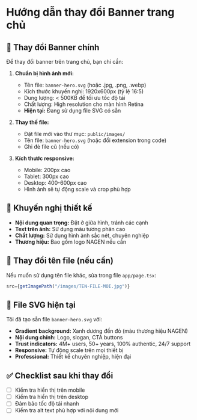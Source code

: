 # Hướng dẫn thay đổi Banner trang chủ

## 📸 Thay đổi Banner chính

Để thay đổi banner trên trang chủ, bạn chỉ cần:

1. **Chuẩn bị hình ảnh mới:**
   - Tên file: `banner-hero.svg` (hoặc .jpg, .png, .webp)
   - Kích thước khuyến nghị: 1920x600px (tỷ lệ 16:5)
   - Dung lượng: < 500KB để tối ưu tốc độ tải
   - Chất lượng: High resolution cho màn hình Retina
   - **Hiện tại:** Đang sử dụng file SVG có sẵn

2. **Thay thế file:**
   - Đặt file mới vào thư mục: `public/images/`
   - Tên file: `banner-hero.svg` (hoặc đổi extension trong code)
   - Ghi đè file cũ (nếu có)

3. **Kích thước responsive:**
   - Mobile: 200px cao
   - Tablet: 300px cao  
   - Desktop: 400-600px cao
   - Hình ảnh sẽ tự động scale và crop phù hợp

## 🎨 Khuyến nghị thiết kế

- **Nội dung quan trọng:** Đặt ở giữa hình, tránh các cạnh
- **Text trên ảnh:** Sử dụng màu tương phản cao
- **Chất lượng:** Sử dụng hình ảnh sắc nét, chuyên nghiệp
- **Thương hiệu:** Bao gồm logo NAGEN nếu cần

## 🔧 Thay đổi tên file (nếu cần)

Nếu muốn sử dụng tên file khác, sửa trong file `app/page.tsx`:

```javascript
src={getImagePath("/images/TEN-FILE-MOI.jpg")}
```

## 🎨 File SVG hiện tại

Tôi đã tạo sẵn file `banner-hero.svg` với:
- **Gradient background:** Xanh dương đến đỏ (màu thương hiệu NAGEN)
- **Nội dung chính:** Logo, slogan, CTA buttons
- **Trust indicators:** 4M+ users, 50+ years, 100% authentic, 24/7 support
- **Responsive:** Tự động scale trên mọi thiết bị
- **Professional:** Thiết kế chuyên nghiệp, hiện đại

## ✅ Checklist sau khi thay đổi

- [ ] Kiểm tra hiển thị trên mobile
- [ ] Kiểm tra hiển thị trên desktop  
- [ ] Đảm bảo tốc độ tải nhanh
- [ ] Kiểm tra alt text phù hợp với nội dung mới